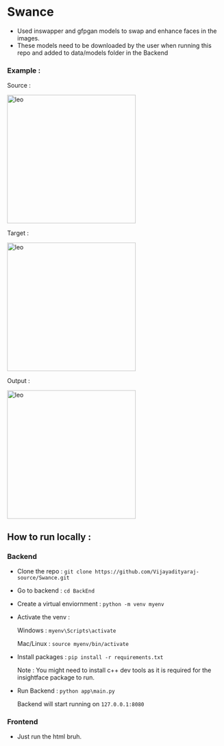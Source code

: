 # Swance
- Used inswapper and gfpgan models to swap and enhance faces in the images.
- These models need to be downloaded by the user when running this repo and added to data/models folder in the Backend

### Example : 
  
  Source : 

  <img src="https://github.com/user-attachments/assets/950d0d18-61f3-45e9-896e-ca1603fcab45" alt="leo" width="300">

  Target : 

  <img src="https://github.com/user-attachments/assets/25fdd411-1723-42d3-a4e3-7615da92fe79" alt="leo" width="300">

  Output : 
  
  <img src="https://github.com/user-attachments/assets/90eabed8-f016-4f8c-9555-18acfceb1da3" alt="leo" width="300">

## How to run locally : 
### Backend
- Clone the repo : `git clone https://github.com/Vijayadityaraj-source/Swance.git`
- Go to backend : `cd BackEnd`
- Create a virtual enviornment : `python -m venv myenv`
- Activate the venv :
  
  Windows : `myenv\Scripts\activate`
  
  Mac/Linux : `source myenv/bin/activate`

- Install packages : `pip install -r requirements.txt`

  Note : You might need to install c++ dev tools as it is required for the insightface package to run.

- Run Backend : `python app\main.py`

  Backend will start running on  `127.0.0.1:8080`

### Frontend
-  Just run the html bruh.

